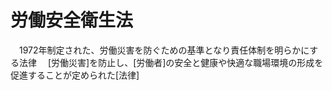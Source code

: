 # 労働安全衛生法
　1972年制定された、労働災害を防ぐための基準となり責任体制を明らかにする法律
　[労働災害]を防止し、[労働者]の安全と健康や快適な職場環境の形成を促進することが定められた[法律]
